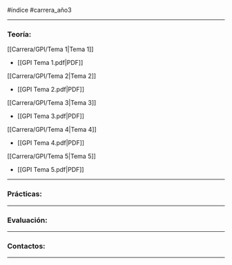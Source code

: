 #índice #carrera_año3
___
### Teoría:
[[Carrera/GPI/Tema 1|Tema 1]]
+ [[GPI Tema 1.pdf|PDF]]

[[Carrera/GPI/Tema 2|Tema 2]]
+ [[GPI Tema 2.pdf|PDF]]

[[Carrera/GPI/Tema 3|Tema 3]]
+ [[GPI Tema 3.pdf|PDF]]

[[Carrera/GPI/Tema 4|Tema 4]]
+ [[GPI Tema 4.pdf|PDF]]

[[Carrera/GPI/Tema 5|Tema 5]]
+ [[GPI Tema 5.pdf|PDF]]
___
### Prácticas:
___
### Evaluación:
___
### Contactos:
___
